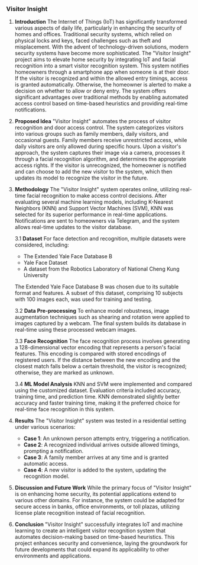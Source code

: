 ### Visitor Insight

1. **Introduction**
   The Internet of Things (IoT) has significantly transformed various aspects of daily life, particularly in enhancing the security of homes and offices. Traditional security systems, which relied on physical locks and keys, faced challenges such as theft and misplacement. With the advent of technology-driven solutions, modern security systems have become more sophisticated. The "Visitor Insight" project aims to elevate home security by integrating IoT and facial recognition into a smart visitor recognition system. This system notifies homeowners through a smartphone app when someone is at their door. If the visitor is recognized and within the allowed entry timings, access is granted automatically. Otherwise, the homeowner is alerted to make a decision on whether to allow or deny entry. The system offers significant advantages over traditional methods by enabling automated access control based on time-based heuristics and providing real-time notifications.

2. **Proposed Idea**
   "Visitor Insight" automates the process of visitor recognition and door access control. The system categorizes visitors into various groups such as family members, daily visitors, and occasional guests. Family members receive unrestricted access, while daily visitors are only allowed during specific hours. Upon a visitor's approach, the system captures their image via a camera, processes it through a facial recognition algorithm, and determines the appropriate access rights. If the visitor is unrecognized, the homeowner is notified and can choose to add the new visitor to the system, which then updates its model to recognize the visitor in the future.

3. **Methodology**
   The "Visitor Insight" system operates online, utilizing real-time facial recognition to make access control decisions. After evaluating several machine learning models, including K-Nearest Neighbors (KNN) and Support Vector Machines (SVM), KNN was selected for its superior performance in real-time applications. Notifications are sent to homeowners via Telegram, and the system allows real-time updates to the visitor database.

   3.1 **Dataset**
   For face detection and recognition, multiple datasets were considered, including:
   - The Extended Yale Face Database B
   - Yale Face Dataset
   - A dataset from the Robotics Laboratory of National Cheng Kung University

   The Extended Yale Face Database B was chosen due to its suitable format and features. A subset of this dataset, comprising 10 subjects with 100 images each, was used for training and testing.

   3.2 **Data Pre-processing**
   To enhance model robustness, image augmentation techniques such as shearing and rotation were applied to images captured by a webcam. The final system builds its database in real-time using these processed webcam images.

   3.3 **Face Recognition**
   The face recognition process involves generating a 128-dimensional vector encoding that represents a person's facial features. This encoding is compared with stored encodings of registered users. If the distance between the new encoding and the closest match falls below a certain threshold, the visitor is recognized; otherwise, they are marked as unknown.

   3.4 **ML Model Analysis**
   KNN and SVM were implemented and compared using the customized dataset. Evaluation criteria included accuracy, training time, and prediction time. KNN demonstrated slightly better accuracy and faster training time, making it the preferred choice for real-time face recognition in this system.

4. **Results**
   The "Visitor Insight" system was tested in a residential setting under various scenarios:
   - **Case 1**: An unknown person attempts entry, triggering a notification.
   - **Case 2**: A recognized individual arrives outside allowed timings, prompting a notification.
   - **Case 3**: A family member arrives at any time and is granted automatic access.
   - **Case 4**: A new visitor is added to the system, updating the recognition model.

5. **Discussion and Future Work**
   While the primary focus of "Visitor Insight" is on enhancing home security, its potential applications extend to various other domains. For instance, the system could be adapted for secure access in banks, office environments, or toll plazas, utilizing license plate recognition instead of facial recognition.

6. **Conclusion**
   "Visitor Insight" successfully integrates IoT and machine learning to create an intelligent visitor recognition system that automates decision-making based on time-based heuristics. This project enhances security and convenience, laying the groundwork for future developments that could expand its applicability to other environments and applications.
